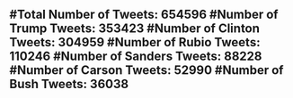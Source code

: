 #Total Number of Tweets: 654596 
#Number of Trump Tweets: 353423
#Number of Clinton Tweets: 304959
#Number of Rubio Tweets: 110246
#Number of Sanders Tweets: 88228
#Number of Carson Tweets: 52990
#Number of Bush Tweets: 36038
---
